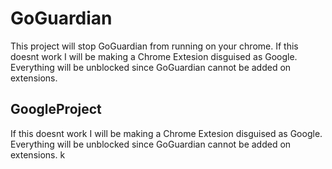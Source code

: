 # GoGuardian
This project will stop GoGuardian from running on your chrome. If this doesnt work I will be making a Chrome Extesion disguised as Google. Everything will be unblocked since GoGuardian cannot be added on extensions.
## GoogleProject
If this doesnt work I will be making a Chrome Extesion disguised as Google. Everything will be unblocked since GoGuardian cannot be added on extensions.
k
